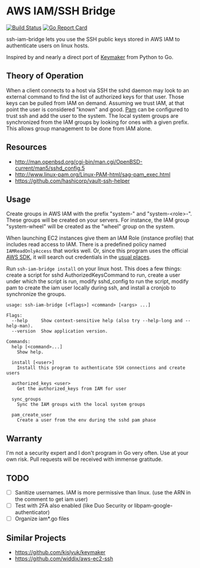 AWS IAM/SSH Bridge
==================

[![Build Status](https://travis-ci.org/davidrjonas/ssh-iam-bridge.svg)](https://travis-ci.org/davidrjonas/ssh-iam-bridge)
[![Go Report Card](https://goreportcard.com/badge/github.com/davidrjonas/ssh-iam-bridge)](https://goreportcard.com/report/github.com/davidrjonas/ssh-iam-bridge)

ssh-iam-bridge lets you use the SSH public keys stored in AWS IAM to
authenticate users on linux hosts.

Inspired by and nearly a direct port of
[Keymaker](https://github.com/kislyuk/keymaker) from Python to Go.

Theory of Operation
-------------------

When a client connects to a host via SSH the sshd daemon may look to an
external command to find the list of authorized keys for that user. Those keys
can be pulled from IAM on demand. Assuming we trust IAM, at that point the user
is considered "known" and good.
[Pam](https://en.wikipedia.org/wiki/Pluggable_authentication_module) can be
configured to trust ssh and add the user to the system. The local system groups
are synchronized from the IAM groups by looking for ones with a given prefix.
This allows group management to be done from IAM alone.

Resources
---------

- http://man.openbsd.org/cgi-bin/man.cgi/OpenBSD-current/man5/sshd_config.5
- http://www.linux-pam.org/Linux-PAM-html/sag-pam_exec.html
- https://github.com/hashicorp/vault-ssh-helper

Usage
-----

Create groups in AWS IAM with the prefix "system-" and "system-&lt;role&gt;-". These
groups will be created on your servers. For instance, the IAM group
"system-wheel" will be created as the "wheel" group on the system.

When launching EC2 instances give them an IAM Role (instance profile) that
includes read access to IAM. There is a predefined policy named
`IAMReadOnlyAccess` that works well. Or, since this program uses the official
[AWS SDK](https://aws.amazon.com/sdk-for-go/), it will search out credentials
in the [usual places](https://docs.aws.amazon.com/cli/latest/userguide/cli-chap-getting-started.html#cli-config-files).

Run `ssh-iam-bridge install` on your linux host. This does a few things: create
a script for sshd AuthorizedKeysCommand to run, create a user under which the
script is run, modify sshd_config to run the script, modify pam to create the
iam user locally during ssh, and install a cronjob to synchronize the groups.


```
usage: ssh-iam-bridge [<flags>] <command> [<args> ...]

Flags:
  --help     Show context-sensitive help (also try --help-long and --help-man).
  --version  Show application version.

Commands:
  help [<command>...]
    Show help.

  install [<user>]
    Install this program to authenticate SSH connections and create users

  authorized_keys <user>
    Get the authorized_keys from IAM for user

  sync_groups
    Sync the IAM groups with the local system groups

  pam_create_user
    Create a user from the env during the sshd pam phase
```

Warranty
--------

I'm not a security expert and I don't program in Go very often. Use at your own
risk. Pull requests will be received with immense gratitude.

TODO
----

- [ ] Sanitize usernames. IAM is more permissive than linux. (use the ARN in
  the comment to get iam user)
- [ ] Test with 2FA also enabled (like Duo Security or
  libpam-google-authenticator)
- [ ] Organize iam*.go files

Similar Projects
----------------
- https://github.com/kislyuk/keymaker
- https://github.com/widdix/aws-ec2-ssh

